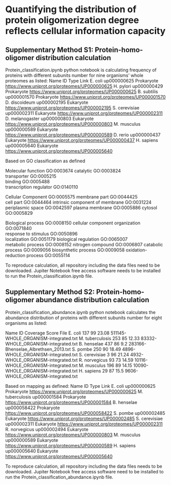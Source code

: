 # Quantifying the distribution of protein oligomerization degree reflects cellular information capacity

## Supplementary Method S1: Protein-homo-oligomer distribution calculation
Protein_classification.ipynb python notebook is calculating frequency of proteins with different subunits number for nine organisms’ whole proteomes as listed:
Name	          ID 	        Type	      Link
E. coli	        up000000625	Prokaryote	https://www.uniprot.org/proteomes/UP000000625
H. pylori	up000000429	Prokaryote	https://www.uniprot.org/proteomes/UP000000625
B. subtilis	up000001570	Prokaryote	https://www.uniprot.org/proteomes/UP000001570
D. discoideum	up000002195	Eukaryote	https://www.uniprot.org/proteomes/UP000002195
S. cerevisiae	up000002311	Eukaryote	https://www.uniprot.org/proteomes/UP000002311
D. melanogaster	up000000803	Eukaryote	https://www.uniprot.org/proteomes/UP000000803
M. musculus	up000000589	Eukaryote	https://www.uniprot.org/proteomes/UP000000589
D. rerio	up000000437	Eukaryote	https://www.uniprot.org/proteomes/UP000000437
H. sapiens	up000005640	Eukaryote   	https://www.uniprot.org/proteomes/UP000005640

Based on GO classification as defined

Molecular function	GO:0003674
  catalytic	GO:0003824		
  transporter	GO:0005215		
  binding	GO:0005488		
  transcription regulator	GO:0140110		

Cellular Component	GO:0005575
  membrane part	GO:0044425		
  cell part	GO:0044464
  intrinsic component of membrane	GO:0031224
  periplasmic space	GO:0042597
  plasma membrane	GO:0005886
  cytosol	GO:0005829
  
Biological process	GO:0008150
  cellular component organization	GO:0071840		
  response to stimulus	GO:0050896		
  localization	GO:0051179
  biological regulation	GO:0065007		
  metabolic process	GO:0008152
  nitrogen compound	GO:0006807
  catabolic process	GO:0009056
  biosynthetic process	GO:0009058
  oxidation-reduction process	GO:0055114

To reproduce calculation, all repository including the data files need to be downloaded. Jupiter Notebook free access software needs to be installed to run the Protein_classification.ipynb file.

## Supplementary Method S2: Protein-homo-oligomer abundance distribution calculation
Protein_classification_abundance.ipynb python notebook calculates the abundance distribution of proteins with different subunits number for eight organisms as listed:

Name	        ID 	  Coverage	Score	  File
E. coli         137	  99	      23.08	  511145-WHOLE_ORGANISM-integrated.txt
M. tuberculosis	253	  85	      12.33	  83332-WHOLE_ORGANISM-integrated.txt
B. henselae	437	  86	      9.2	  283166-Bhenselae_Albrethsen_2013.txt
S. pombe	250	  90	      18.49	  4896-WHOLE_ORGANISM-integrated.txt
S. cerevisiae	3	  96	      21.24	  4932-WHOLE_ORGANISM-integrated.txt
R. norvegicus	93	  73	      14.59	  10116-WHOLE_ORGANISM-integrated.txt
M. musculus	196	  89	      14.15	  10090-WHOLE_ORGANISM-integrated.txt
H. sapiens	29	  87	      15.5	  9606-WHOLE_ORGANISM-integrated.txt


Based on mapping as defined:
Name	          ID 	        Type	     	Link
E. coli	        up000000625	Prokaryote	https://www.uniprot.org/proteomes/UP000000625
M. tuberculosis	up000001584	Prokaryote	https://www.uniprot.org/proteomes/UP000001584
B. henselae	up000058422	Prokaryote	https://www.uniprot.org/proteomes/UP000058422
S. pombe	up000002485	Eukaryote   	https://www.uniprot.org/proteomes/UP000002485
S. cerevisiae	up000002311	Eukaryote   	https://www.uniprot.org/proteomes/UP000002311
R. norvegicus	up000002494	Eukaryote	https://www.uniprot.org/proteomes/UP000000803
M. musculus	up000000589	Eukaryote	https://www.uniprot.org/proteomes/UP000000589
H. sapiens	up000005640	Eukaryote	https://www.uniprot.org/proteomes/UP000005640


To reproduce calculation, all repository including the data files needs to be downloaded. Jupiter Notebook free access software need to be installed to run the Protein_classification_abundance.ipynb file.
